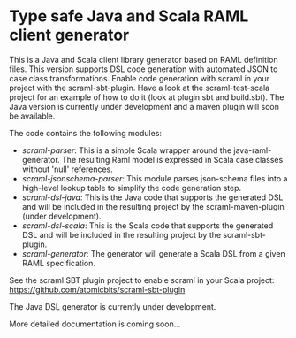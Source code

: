 Type safe Java and Scala RAML client generator
==============================================

This is a Java and Scala client library generator based on RAML definition files. This version supports DSL code generation with automated JSON to case class transformations. Enable code generation with scraml in your project with the scraml-sbt-plugin. Have a look at the scraml-test-scala project for an example of how to do it (look at plugin.sbt and build.sbt). The Java version is currently under development and a maven plugin will soon be available. 

The code contains the following modules:

   * *scraml-parser*: This is a simple Scala wrapper around the java-raml-generator. The resulting Raml model is expressed in Scala case classes without 'null' references.
   * *scraml-jsonschema-parser*: This module parses json-schema files into a high-level lookup table to simplify the code generation step.  
   * *scraml-dsl-java*: This is the Java code that supports the generated DSL and will be included in the resulting project by the scraml-maven-plugin (under development).
   * *scraml-dsl-scala*: This is the Scala code that supports the generated DSL and will be included in the resulting project by the scraml-sbt-plugin.
   * *scraml-generator*: The generator will generate a Scala DSL from a given RAML specification. 

See the scraml SBT plugin project to enable scraml in your Scala project: https://github.com/atomicbits/scraml-sbt-plugin

The Java DSL generator is currently under development.    

More detailed documentation is coming soon... 

